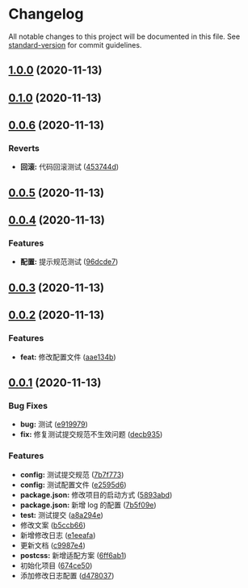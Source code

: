 # Changelog

All notable changes to this project will be documented in this file. See [standard-version](https://github.com/conventional-changelog/standard-version) for commit guidelines.

## [1.0.0](https://github.com/9ui/vite-shop/compare/v0.1.0...v1.0.0) (2020-11-13)

## [0.1.0](https://github.com/9ui/vite-shop/compare/v0.0.6...v0.1.0) (2020-11-13)

## [0.0.6](https://github.com/9ui/vite-shop/compare/v0.0.5...v0.0.6) (2020-11-13)

### Reverts

- **回滚:** 代码回滚测试 ([453744d](https://github.com/9ui/vite-shop/commit/453744d66a61559923faadf853ad7c2565f5d507))

## [0.0.5](https://github.com/9ui/vite-shop/compare/v0.0.4...v0.0.5) (2020-11-13)

## [0.0.4](https://github.com/9ui/vite-shop/compare/v0.0.3...v0.0.4) (2020-11-13)

### Features

- **配置:** 提示规范测试 ([96dcde7](https://github.com/9ui/vite-shop/commit/96dcde75f2ca5aea57c1e475b0b5e7bff85a2856))

## [0.0.3](https://github.com/9ui/vite-shop/compare/v0.0.2...v0.0.3) (2020-11-13)

## [0.0.2](https://github.com/9ui/vite-shop/compare/v0.0.1...v0.0.2) (2020-11-13)

### Features

- **feat:** 修改配置文件 ([aae134b](https://github.com/9ui/vite-shop/commit/aae134bd26b361de137ad42a11e0a602954fe7d1))

## [0.0.1](https://github.com/9ui/vite-shop/compare/674ce50db5bb9b5919b5a92ce044b379645afc56...v0.0.1) (2020-11-13)

### Bug Fixes

- **bug:** 测试 ([e919979](https://github.com/9ui/vite-shop/commit/e919979427b42ef3282144375d6d5f33080c6f2a))
- **fix:** 修复测试提交规范不生效问题 ([decb935](https://github.com/9ui/vite-shop/commit/decb9350fe68fd875951f2ca92c98a85fa2d0ddc))

### Features

- **config:** 测试提交规范 ([7b7f773](https://github.com/9ui/vite-shop/commit/7b7f7730f091a102eefb856f62318188b6467c41))
- **config:** 测试配置文件 ([e2595d6](https://github.com/9ui/vite-shop/commit/e2595d6501aa63965cb29131833baf7ac24ce09b))
- **package.json:** 修改项目的启动方式 ([5893abd](https://github.com/9ui/vite-shop/commit/5893abdeba29950c48ab1998906da9f96d1cf4bc))
- **package.json:** 新增 log 的配置 ([7b5f09e](https://github.com/9ui/vite-shop/commit/7b5f09e0b96fe232593e442237877ee315c5f506))
- **test:** 测试提交 ([a8a294e](https://github.com/9ui/vite-shop/commit/a8a294e998456ea6c083a6a7e946638a9548621b))
- 修改文案 ([b5ccb66](https://github.com/9ui/vite-shop/commit/b5ccb660cb6cae1f161abf196e165e039c9ab7a4))
- 新增修改日志 ([e1eeafa](https://github.com/9ui/vite-shop/commit/e1eeafabfe4058eaf075e7611afaa82008fd74c6))
- 更新文档 ([c9987e4](https://github.com/9ui/vite-shop/commit/c9987e4fc009bded3a08ce0261c60aa76da460f5))
- **postcss:** 新增适配方案 ([6ff6ab1](https://github.com/9ui/vite-shop/commit/6ff6ab1903b5e6742e1cf3c2845085fbaf48c995))
- 初始化项目 ([674ce50](https://github.com/9ui/vite-shop/commit/674ce50db5bb9b5919b5a92ce044b379645afc56))
- 添加修改日志配置 ([d478037](https://github.com/9ui/vite-shop/commit/d4780374f33933874b67dc8a18e979ae91a043a0))
